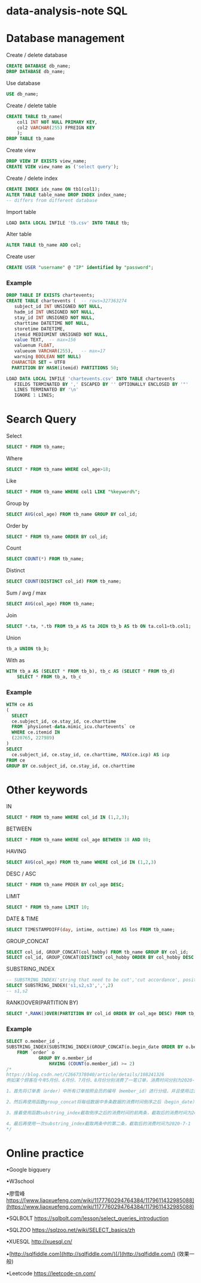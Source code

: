 # data-analysis-note SQL
# Database management

Create / delete database

```sql
CREATE DATABASE db_name;
DROP DATABASE db_name;
```

Use database

```sql
USE db_name;
```

Create / delete table

```sql
CREATE TABLE tb_name(
	col1 INT NOT NULL PRIMARY KEY,
	col2 VARCHAR(255) FPREIGN KEY
	);
DROP TABLE tb_name
```

Create view

```sql
DROP VIEW IF EXISTS view_name;
CREATE VIEW view_name as ('select query');
```



Create / delete index

```sql
CREATE INDEX idx_name ON tb1(col1);
ALTER TABLE table_name DROP INDEX index_name; 
-- differs from different database
```

Import table

```sql
LOAD DATA LOCAL INFILE 'tb.csv' INTO TABLE tb;
```

Alter table

```sql
ALTER TABLE tb_name ADD col;
```

Create user

```sql
CREATE USER "username" @ "IP" identified by "password";
```

### Example

```sql
DROP TABLE IF EXISTS chartevents;
CREATE TABLE chartevents (	-- rows=327363274
   subject_id INT UNSIGNED NOT NULL,
   hadm_id INT UNSIGNED NOT NULL,
   stay_id INT UNSIGNED NOT NULL,
   charttime DATETIME NOT NULL,
   storetime DATETIME,
   itemid MEDIUMINT UNSIGNED NOT NULL,
   value TEXT,	-- max=156
   valuenum FLOAT,
   valueuom VARCHAR(255),	-- max=17
   warning BOOLEAN NOT NULL)
  CHARACTER SET = UTF8
  PARTITION BY HASH(itemid) PARTITIONS 50;

LOAD DATA LOCAL INFILE 'chartevents.csv' INTO TABLE chartevents
   FIELDS TERMINATED BY ',' ESCAPED BY '' OPTIONALLY ENCLOSED BY '"'
   LINES TERMINATED BY '\n'
   IGNORE 1 LINES;
```



# Search Query

Select

```sql
SELECT * FROM tb_name;
```

Where

```sql
SELECT * FROM tb_name WHERE col_age>18;
```

Like

```sql
SELECT * FROM tb_name WHERE col1 LIKE "%keyword%";
```

Group by

```sql
SELECT AVG(col_age) FROM tb_name GROUP BY col_id;
```

Order by

```sql
SELECT * FROM tb_name ORDER BY col_id;
```

Count

```sql
SELECT COUNT(*) FROM tb_name;
```

Distinct

```sql
SELECT COUNT(DISTINCT col_id) FROM tb_name;
```

Sum / avg / max

```sql
SELECT AVG(col_age) FROM tb_name;
```

Join

```sql
SELECT *.ta, *.tb FROM tb_a AS ta JOIN tb_b AS tb ON ta.col1=tb.col1;
```

Union

```sql
tb_a UNION tb_b;
```

With as

```sql
WITH tb_a AS (SELECT * FROM tb_b), tb_c AS (SELECT * FROM tb_d)
	SELECT * FROM tb_a, tb_c
```

### Example

```sql
WITH ce AS
(
  SELECT
  ce.subject_id, ce.stay_id, ce.charttime
  FROM `physionet-data.mimic_icu.chartevents` ce
  WHERE ce.itemid IN
  (220765, 227989)
)
SELECT
  ce.subject_id, ce.stay_id, ce.charttime, MAX(ce.icp) AS icp
FROM ce
GROUP BY ce.subject_id, ce.stay_id, ce.charttime
```

# Other keywords

IN

```sql
SELECT * FROM tb_name WHERE col_id IN (1,2,3);
```

BETWEEN

```sql
SELECT * FROM tb_name WHERE col_age BETWEEN 18 AND 80;
```

HAVING

```sql
SELECT AVG(col_age) FROM tb_name WHERE col_id IN (1,2,3)
```

DESC / ASC

```sql
SELECT * FROM tb_name PRDER BY col_age DESC;
```

LIMIT

```sql
SELECT * FROM tb_name LIMIT 10;
```

DATE & TIME

```sql
SELECT TIMESTAMPDIFF(day, intime, outtime) AS los FROM tb_name;
```

GROUP_CONCAT

```sql
SELECT col_id, GROUP_CONCAT(col_hobby) FROM tb_name GROUP BY col_id;
SELECT col_id, GROUP_CONCAT(DISTINCT col_hobby ORDER BY col_hobby DESC SEPARATOR "/") FORM tb_name GROUP BY col_id;
```

SUBSTRING_INDEX

```sql
-- SUBSTRING_INDEX('string that need to be cut','cut accordance', position)
SELECT SUBSTRING_INDEX('s1,s2,s3',',',2)
-- s1,s2
```

RANK()OVER(PARTITION BY)

```sql
SELECT *,RANK()OVER(PARTITION BY col_id ORDER BY col_age DESC) FROM tb_name;
```



### Example

```sql
SELECT o.member_id ,
SUBSTRING_INDEX(SUBSTRING_INDEX(GROUP_CONCAT(o.begin_date ORDER BY o.begin_date DESC),',',2),',',-1) AS SECOND_LAST 
	FROM `order` o			
			GROUP BY o.member_id
				HAVING (COUNT(o.member_id) >= 2)
/*
https://blog.csdn.net/C2667378040/article/details/108241326
例如某个顾客在今年5月份、6月份、7月份、8月份分别消费了一笔订单，消费时间分别为2020-5-1、2020-6-1、2020-7-1、2020-8-1

1、首先将订单表（order）中所有订单按照会员的编号（member_id）进行分组，并且使用过滤条件count(o.member_id) >= 2确保所查询到的会员消费订单都在2笔及以上

2、然后再使用函数group_concat将每组数据中多条数据的消费时间倒序之后（begin_date）进行合并，合并后的消费时间为2020-8-1、2020-7-1、2020-6-1、2020-5-1

3、接着使用函数substring_index截取倒序之后的消费时间的前两条，截取后的消费时间为2020-8-1、2020-7-1

4、最后再使用一次substring_index截取两条中的第二条，截取后的消费时间为2020-7-1
*/
```



# Online practice

•Google bigquery

•W3school 

•廖雪峰 [https://](https://www.liaoxuefeng.com/wiki/1177760294764384/1179611432985088)[www.liaoxuefeng.com/wiki/1177760294764384/1179611432985088](https://www.liaoxuefeng.com/wiki/1177760294764384/1179611432985088)

•SQLBOLT https://sqlbolt.com/lesson/select_queries_introduction

•SQLZOO [https](https://sqlzoo.net/wiki/SELECT_basics/zh)[://](https://sqlzoo.net/wiki/SELECT_basics/zh)[sqlzoo.net/wiki/SELECT_basics/zh](https://sqlzoo.net/wiki/SELECT_basics/zh)

•XUESQL http://xuesql.cn/

•[http://sqlfiddle.com](http://sqlfiddle.com/)[/](http://sqlfiddle.com/) (效果一般)

•Leetcode https://leetcode-cn.com/
